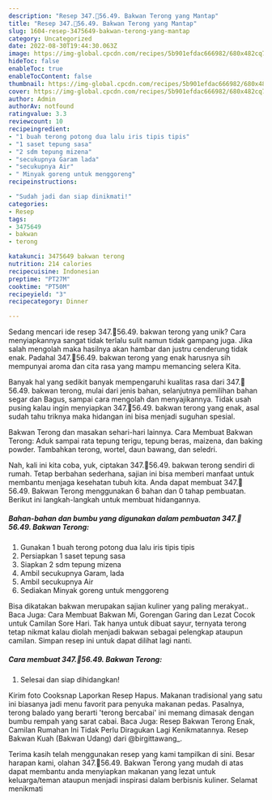 ```yaml
---
description: "Resep 347.🥰56.49. Bakwan Terong yang Mantap"
title: "Resep 347.🥰56.49. Bakwan Terong yang Mantap"
slug: 1604-resep-3475649-bakwan-terong-yang-mantap
category: Uncategorized
date: 2022-08-30T19:44:30.063Z
image: https://img-global.cpcdn.com/recipes/5b901efdac666982/680x482cq70/3475649-bakwan-terong-foto-resep-utama.jpg
hideToc: false
enableToc: true
enableTocContent: false
thumbnail: https://img-global.cpcdn.com/recipes/5b901efdac666982/680x482cq70/3475649-bakwan-terong-foto-resep-utama.jpg
cover: https://img-global.cpcdn.com/recipes/5b901efdac666982/680x482cq70/3475649-bakwan-terong-foto-resep-utama.jpg
author: Admin
authorAv: notfound
ratingvalue: 3.3
reviewcount: 10
recipeingredient:
- "1 buah terong potong dua lalu iris tipis tipis"
- "1 saset tepung sasa"
- "2 sdm tepung mizena"
- "secukupnya Garam lada"
- "secukupnya Air"
- " Minyak goreng untuk menggoreng"
recipeinstructions:

- "Sudah jadi dan siap dinikmati!"
categories:
- Resep
tags:
- 3475649
- bakwan
- terong

katakunci: 3475649 bakwan terong 
nutrition: 214 calories
recipecuisine: Indonesian
preptime: "PT27M"
cooktime: "PT50M"
recipeyield: "3"
recipecategory: Dinner

---
```





Sedang mencari ide resep 347.🥰56.49. bakwan terong yang unik? Cara menyiapkannya sangat tidak terlalu sulit namun tidak gampang juga. Jika salah mengolah maka hasilnya akan hambar dan justru cenderung tidak enak. Padahal 347.🥰56.49. bakwan terong yang enak harusnya sih mempunyai aroma dan cita rasa yang mampu memancing selera Kita.





Banyak hal yang sedikit banyak mempengaruhi kualitas rasa dari 347.🥰56.49. bakwan terong, mulai dari jenis bahan, selanjutnya pemilihan bahan segar dan Bagus, sampai cara mengolah dan menyajikannya. Tidak usah pusing kalau ingin menyiapkan 347.🥰56.49. bakwan terong yang enak,      asal sudah tahu triknya maka hidangan ini bisa menjadi suguhan spesial.














Bakwan Terong dan masakan sehari-hari lainnya. Cara Membuat Bakwan Terong: Aduk sampai rata tepung terigu, tepung beras, maizena, dan baking powder. Tambahkan terong, wortel, daun bawang, dan seledri.






Nah, kali ini kita coba, yuk, ciptakan 347.🥰56.49. bakwan terong sendiri di rumah. Tetap berbahan sederhana, sajian ini bisa memberi manfaat untuk membantu menjaga kesehatan tubuh kita. Anda dapat membuat 347.🥰56.49. Bakwan Terong menggunakan 6 bahan dan 0 tahap pembuatan. Berikut ini langkah-langkah untuk membuat hidangannya.

<!--inarticleads1-->

##### Bahan-bahan dan bumbu yang digunakan dalam pembuatan 347.🥰56.49. Bakwan Terong:

1. Gunakan 1 buah terong potong dua lalu iris tipis tipis
1. Persiapkan 1 saset tepung sasa
1. Siapkan 2 sdm tepung mizena
1. Ambil secukupnya Garam, lada
1. Ambil secukupnya Air
1. Sediakan  Minyak goreng untuk menggoreng


Bisa dikatakan bakwan merupakan sajian kuliner yang paling merakyat.. Baca Juga: Cara Membuat Bakwan Mi, Gorengan Garing dan Lezat Cocok untuk Camilan Sore Hari. Tak hanya untuk dibuat sayur, ternyata terong tetap nikmat kalau diolah menjadi bakwan sebagai pelengkap ataupun camilan. Simpan resep ini untuk dapat dilihat lagi nanti. 

<!--inarticleads2-->

##### Cara membuat 347.🥰56.49. Bakwan Terong:


1. Selesai dan siap dihidangkan!

Kirim foto Cooksnap Laporkan Resep Hapus. Makanan tradisional yang satu ini biasanya jadi menu favorit para penyuka makanan pedas. Pasalnya, terong balado yang berarti &#39;terong bercabai&#39; ini memang dimasak dengan bumbu rempah yang sarat cabai. Baca Juga: Resep Bakwan Terong Enak, Camilan Rumahan Ini Tidak Perlu Diragukan Lagi Kenikmatannya. Resep Bakwan Kuah (Bakwan Udang) dari @birgittawang_. 

Terima kasih telah menggunakan resep yang kami tampilkan di sini. Besar harapan kami, olahan 347.🥰56.49. Bakwan Terong yang mudah di atas dapat membantu anda menyiapkan makanan yang lezat untuk keluarga/teman ataupun menjadi inspirasi dalam berbisnis kuliner. Selamat menikmati
